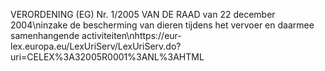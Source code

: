 VERORDENING (EG) Nr. 1/2005 VAN DE RAAD van 22 december 2004\ninzake de bescherming van dieren tijdens het vervoer en daarmee samenhangende activiteiten\nhttps://eur-lex.europa.eu/LexUriServ/LexUriServ.do?uri=CELEX%3A32005R0001%3ANL%3AHTML
